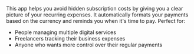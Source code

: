 
This app helps you avoid hidden subscription costs by giving you a clear picture of your recurring expenses. It automatically formats your payments based on the currency and reminds you when it's time to pay. Perfect for:
- People managing multiple digital services
- Freelancers tracking their business expenses
- Anyone who wants more control over their regular payments

